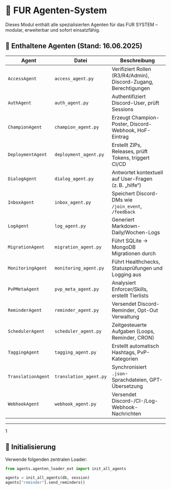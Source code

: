 # 🤖 FUR Agenten-System

Dieses Modul enthält alle spezialisierten Agenten für das FUR SYSTEM – modular, erweiterbar und sofort einsatzfähig.

## 📁 Enthaltene Agenten (Stand: 16.06.2025)

| Agent             | Datei                    | Beschreibung |
|------------------|--------------------------|--------------|
| `AccessAgent`     | `access_agent.py`         | Verifiziert Rollen (R3/R4/Admin), Discord-Zugang, Berechtigungen |
| `AuthAgent`       | `auth_agent.py`           | Authentifiziert Discord-User, prüft Sessions |
| `ChampionAgent`   | `champion_agent.py`       | Erzeugt Champion-Poster, Discord-Webhook, HoF-Eintrag |
| `DeploymentAgent` | `deployment_agent.py`     | Erstellt ZIPs, Releases, prüft Tokens, triggert CI/CD |
| `DialogAgent`     | `dialog_agent.py`         | Antwortet kontextuell auf User-Fragen (z. B. „hilfe“) |
| `InboxAgent`      | `inbox_agent.py`          | Speichert Discord-DMs wie `/join_event`, `/feedback` |
| `LogAgent`        | `log_agent.py`            | Generiert Markdown-Daily/Wochen-Logs |
| `MigrationAgent`  | `migration_agent.py`      | Führt SQLite → MongoDB Migrationen durch |
| `MonitoringAgent` | `monitoring_agent.py`     | Führt Healthchecks, Statusprüfungen und Logging aus |
| `PvPMetaAgent`    | `pvp_meta_agent.py`       | Analysiert Enforcer/Skills, erstellt Tierlists |
| `ReminderAgent`   | `reminder_agent.py`       | Versendet Discord-Reminder, Opt-Out Verwaltung |
| `SchedulerAgent`  | `scheduler_agent.py`      | Zeitgesteuerte Aufgaben (Loops, Reminder, CRON) |
| `TaggingAgent`    | `tagging_agent.py`        | Erstellt automatisch Hashtags, PvP-Kategorien |
| `TranslationAgent`| `translation_agent.py`    | Synchronisiert `.json`-Sprachdateien, GPT-Übersetzung |
| `WebhookAgent`    | `webhook_agent.py`        | Versendet Discord-/CI-/Log-Webhook-Nachrichten |

---
1
## 🔧 Initialisierung

Verwende folgenden zentralen Loader:

```python
from agents.agenten_loader_ext import init_all_agents

agents = init_all_agents(db, session)
agents["reminder"].send_reminders()
